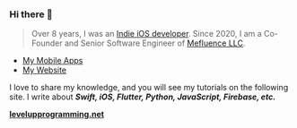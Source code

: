 ### Hi there 👋
> Over 8 years, I was an [Indie iOS developer](https://ithinkdiff.net/). Since 2020, I am a Co-Founder and Senior Software Engineer of [Mefluence LLC](https://www.mefluence.com/).

- [My Mobile Apps](https://ithinkdiff.net/)
- [My Website](https://thinkdiff.net/)

I love to share my knowledge, and you will see my tutorials on the following site. I write about ***Swift, iOS, Flutter, Python, JavaScript, Firebase, etc.***

**[levelupprogramming.net](https://levelupprogramming.net)**
